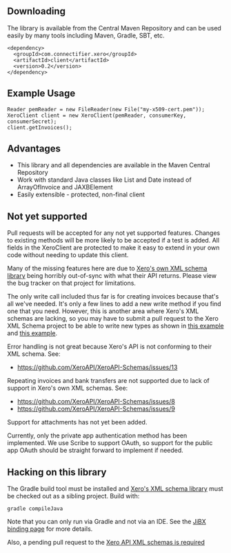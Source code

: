## Downloading

The library is available from the Central Maven Repository and can be used easily by many tools including Maven, Gradle, SBT, etc.

    <dependency>
      <groupId>com.connectifier.xero</groupId>
      <artifactId>client</artifactId>
      <version>0.2</version>
    </dependency>

## Example Usage

    Reader pemReader = new FileReader(new File("my-x509-cert.pem"));
    XeroClient client = new XeroClient(pemReader, consumerKey, consumerSecret);
    client.getInvoices();

## Advantages

* This library and all dependencies are available in the Maven Central Repository
* Work with standard Java classes like List<Invoice> and Date instead of ArrayOfInvoice and JAXBElement<GregorianCalendar>
* Easily extensible - protected, non-final client

## Not yet supported

Pull requests will be accepted for any not yet supported features. Changes to existing methods will be more likely to be accepted if a test is added. All fields in the XeroClient are protected to make it easy to extend in your own code without needing to update this client.

Many of the missing features here are due to [Xero's own XML schema library](https://github.com/XeroAPI/XeroAPI-Schemas) being horribly out-of-sync with what their API returns. Please view the bug tracker on that project for limitations.

The only write call included thus far is for creating invoices because that's all we've needed. It's only a few lines to add a new write method if you find one that you need. However, this is another area where Xero's XML schemas are lacking, so you may have to submit a pull request to the Xero XML Schema project to be able to write new types as shown in [this example](https://github.com/benmccann/XeroAPI-Schemas/commit/334966c6fb6ef2f981a6313082b340fb18075846) and [this example](https://github.com/XeroAPI/XeroAPI-Schemas/commit/58d1fdd66b5f8024d8a3e35b18fb0a563211588a).

Error handling is not great because Xero's API is not conforming to their XML schema. See:
* https://github.com/XeroAPI/XeroAPI-Schemas/issues/13

Repeating invoices and bank transfers are not supported due to lack of support in Xero's own XML schemas. See:
* https://github.com/XeroAPI/XeroAPI-Schemas/issues/8
* https://github.com/XeroAPI/XeroAPI-Schemas/issues/9

Support for attachments has not yet been added.

Currently, only the private app authentication method has been implemented. We use Scribe to support OAuth, so support for the public app OAuth should be straight forward to implement if needed.

## Hacking on this library

The Gradle build tool must be installed and [Xero's XML schema library](https://github.com/XeroAPI/XeroAPI-Schemas) must be checked out as a sibling project. Build with:

    gradle compileJava

Note that you can only run via Gradle and not via an IDE. See the [JiBX binding page](http://jibx.sourceforge.net/bindcomp.html#ide-use) for more details.

Also, a pending pull request to the [Xero API XML schemas is required](https://github.com/XeroAPI/XeroAPI-Schemas/pull/12)
